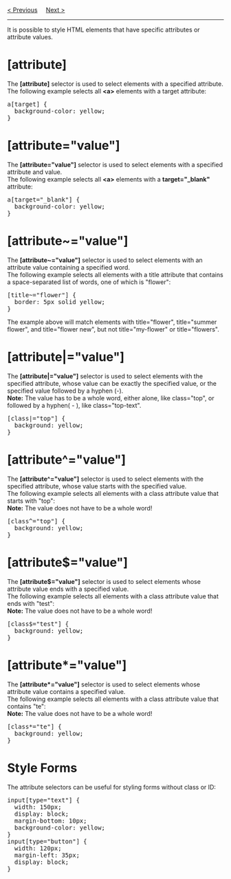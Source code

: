 <a href="/CSS/ImageSprites.md">&lt; Previous</a>
&nbsp;&nbsp;&nbsp;
<a href="/CSS/Forms.md">Next &gt;</a>
<hr>
It is possible to style HTML elements that have specific attributes or attribute values.
<h1>[attribute]</h1>
The <b>[attribute]</b> selector is used to select elements with a specified attribute.
<br>
The following example selects all <b>&lt;a&gt;</b> elements with a target attribute:
<pre>
a[target] {
  background-color: yellow;
}
</pre>
<h1>[attribute="value"]</h1>
The <b>[attribute="value"]</b> selector is used to select elements with a specified attribute and value.
<br>
The following example selects all <b>&lt;a&gt;</b> elements with a <b>target="_blank"</b> attribute:
<pre>
a[target="_blank"] {
  background-color: yellow;
}
</pre>
<h1>[attribute~="value"]</h1>
The <b>[attribute~="value"]</b> selector is used to select elements with an attribute value containing a specified word.
<br>
The following example selects all elements with a title attribute that contains a space-separated list of words, one of which is "flower":
<pre>
[title~="flower"] {
  border: 5px solid yellow;
}
</pre>
The example above will match elements with title="flower", title="summer flower", and title="flower new", but not title="my-flower" or title="flowers".
<h1>[attribute|="value"]</h1>
The <b>[attribute|="value"]</b> selector is used to select elements with the specified attribute, whose value can be exactly the specified value, or the specified value followed by a hyphen (-).
<br>
<b>Note:</b> The value has to be a whole word, either alone, like class="top", or followed by a hyphen( - ), like class="top-text".
<pre>
[class|="top"] {
  background: yellow;
}
</pre>
<h1>[attribute^="value"]</h1>
The <b>[attribute^="value"]</b> selector is used to select elements with the specified attribute, whose value starts with the specified value.
<br>
The following example selects all elements with a class attribute value that starts with "top":
<br>
<b>Note:</b> The value does not have to be a whole word!
<pre>
[class^="top"] {
  background: yellow;
}
</pre>
<h1>[attribute$="value"]</h1>
The <b>[attribute$="value"]</b> selector is used to select elements whose attribute value ends with a specified value.
<br>
The following example selects all elements with a class attribute value that ends with "test":
<br>
<b>Note:</b> The value does not have to be a whole word!
<pre>
[class$="test"] {
  background: yellow;
}
</pre>
<h1>[attribute*="value"]</h1>
The <b>[attribute*="value"]</b> selector is used to select elements whose attribute value contains a specified value.
<br>
The following example selects all elements with a class attribute value that contains "te":
<br>
<b>Note:</b> The value does not have to be a whole word!
<pre>
[class*="te"] {
  background: yellow;
}
</pre>
<h1>Style Forms</h1>
The attribute selectors can be useful for styling forms without class or ID:
<pre>
input[type="text"] {
  width: 150px;
  display: block;
  margin-bottom: 10px;
  background-color: yellow;
}
input[type="button"] {
  width: 120px;
  margin-left: 35px;
  display: block;
}
</pre>
